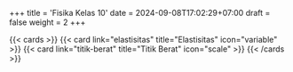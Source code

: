 +++
title = 'Fisika Kelas 10'
date = 2024-09-08T17:02:29+07:00
draft = false
weight = 2
+++


{{< cards >}}
  {{< card link="elastisitas" title="Elastisitas" icon="variable" >}}
  {{< card link="titik-berat" title="Titik Berat" icon="scale" >}}
{{< /cards >}}
